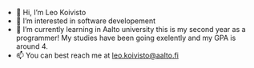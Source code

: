 - 👋 Hi, I’m Leo Koivisto
- 👀 I’m interested in software developement 
- 🌱 I’m currently learning in Aalto university this is my second year as a programmer! My studies have been going exelently and my GPA is around 4. 
- 📫 You can best reach me at leo.koivisto@aalto.fi

<!---
LeoKoivisto/LeoKoivisto is a ✨ special ✨ repository because its `README.md` (this file) appears on your GitHub profile.
You can click the Preview link to take a look at your changes.
--->
